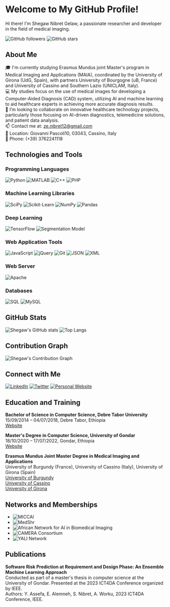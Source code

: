 # Welcome to My GitHub Profile!

Hi there! I'm Shegaw Nibret Gelaw, a passionate researcher and developer in the field of medical imaging.

![GitHub followers](https://img.shields.io/github/followers/ZeNibret?style=social)
![GitHub stars](https://img.shields.io/github/stars/ZeNibret?style=social)

## About Me

🎓 I'm currently studying Erasmus Mundus joint Master's program in Medical Imaging and Applications (MAIA), coordinated by the University of Girona (UdG, Spain), with partners University of Bourgogne (uB, France) and University of Cassino and Southern Lazio (UNICLAM, Italy).  
💻 My studies focus on the use of medical images for developing a Computer-Aided Diagnosis (CAD) system, utilizing AI and machine learning to aid healthcare experts in achieving more accurate diagnosis results.  
👯 I’m looking to collaborate on innovative healthcare technology projects, particularly those focusing on AI-driven diagnostics, telemedicine solutions, and patient data analysis.  
📫 Contact me at: ze.nibret12@gmail.com  
📍 Location: Giovanni Pascoli10, 03043, Cassino, Italy  
📱 Phone: (+39) 3762241118

## Technologies and Tools

### Programming Languages
![Python](https://img.shields.io/badge/Python-3-blue?style=flat&logo=python)
![MATLAB](https://img.shields.io/badge/MATLAB-R2021a-orange?style=flat&logo=mathworks)
![C++](https://img.shields.io/badge/C++-blue?style=flat&logo=c%2B%2B)
![PHP](https://img.shields.io/badge/PHP-7.4-blue?style=flat&logo=php)

### Machine Learning Libraries
![SciPy](https://img.shields.io/badge/SciPy-1.7.0-blue?style=flat&logo=scipy)
![Scikit-Learn](https://img.shields.io/badge/Scikit--Learn-0.24.2-orange?style=flat&logo=scikit-learn)
![NumPy](https://img.shields.io/badge/NumPy-1.21.1-blue?style=flat&logo=numpy)
![Pandas](https://img.shields.io/badge/Pandas-1.3.1-purple?style=flat&logo=pandas)

### Deep Learning
![TensorFlow](https://img.shields.io/badge/TensorFlow-2.5.0-orange?style=flat&logo=tensorflow)
![Segmentation Model](https://img.shields.io/badge/Segmentation--Model-1.0.1-blue?style=flat)

### Web Application Tools
![JavaScript](https://img.shields.io/badge/JavaScript-ES6+-yellow?style=flat&logo=javascript)
![jQuery](https://img.shields.io/badge/jQuery-3.6.0-blue?style=flat&logo=jquery)
![Git](https://img.shields.io/badge/Git-2.24.3-red?style=flat&logo=git)
![JSON](https://img.shields.io/badge/JSON-Data-orange?style=flat&logo=json)
![XML](https://img.shields.io/badge/XML-Data-blue?style=flat)

### Web Server
![Apache](https://img.shields.io/badge/Apache-2.4-blue?style=flat&logo=apache)

### Databases
![SQL](https://img.shields.io/badge/SQL-Database-blue?style=flat)
![MySQL](https://img.shields.io/badge/MySQL-8.0-blue?style=flat&logo=mysql)

## GitHub Stats

![Shegaw's GitHub stats](https://github-readme-stats.vercel.app/api?username=ZeNibret&show_icons=true&theme=radical)
![Top Langs](https://github-readme-stats.vercel.app/api/top-langs/?username=ZeNibret&layout=compact&theme=radical)

## Contribution Graph

![Shegaw's Contribution Graph](https://activity-graph.herokuapp.com/graph?username=ZeNibret&theme=react-dark)

## Connect with Me

[![LinkedIn](https://img.shields.io/badge/LinkedIn-Shegaw%20Nibret%20Gelaw-blue?style=flat&logo=linkedin)](https://www.linkedin.com/in/your-profile/)
[![Twitter](https://img.shields.io/badge/Twitter-@yourhandle-blue?style=flat&logo=twitter)](https://twitter.com/yourhandle)
[![Personal Website](https://img.shields.io/badge/Website-YourWebsite-blue?style=flat&logo=wordpress)](https://yourwebsite.com)

## Education and Training

**Bachelor of Science in Computer Science, Debre Tabor University**  
15/09/2014 – 04/07/2018, Debre Tabor, Ethiopia  
[Website](https://dtu.edu.et/)

**Master's Degree in Computer Science, University of Gondar**  
18/10/2020 – 17/07/2022, Gondar, Ethiopia  
[Website](https://www.uog.edu.et/)

**Erasmus Mundus Joint Master Degree in Medical Imaging and Applications**  
University of Burgundy (France), University of Cassino (Italy), University of Girona (Spain)  
[University of Burgundy](https://en.u-bourgogne.fr/)  
[University of Cassino](https://www.unicas.it/)  
[University of Girona](https://www.udg.edu/en/)

## Networks and Memberships

- ![MICCAI](https://img.shields.io/badge/MICCAI-Medical%20Image%20Computing%20and%20Computer%20Assisted%20Intervention-blue?style=flat&logo=miccai)
- ![MedShr](https://img.shields.io/badge/MedShr-Community-blue?style=flat&logo=medshr)
- ![African Network for AI in Biomedical Imaging](https://img.shields.io/badge/African%20Network%20for%20AI%20in%20Biomedical%20Imaging-Member-green?style=flat&logo=ai)
- ![CAMERA Consortium](https://img.shields.io/badge/CAMERA%20Consortium-Member-orange?style=flat&logo=camera)
- ![YALI Network](https://img.shields.io/badge/YALI%20Network-Member-blue?style=flat&logo=yali)

## Publications

**Software Risk Prediction at Requirement and Design Phase: An Ensemble Machine Learning Approach**  
Conducted as part of a master's thesis in computer science at the University of Gondar. Presented at the 2023 ICT4DA Conference organized by IEEE.  
Authors: Y. Assefa, E. Alemneh, S. Nibret, A. Worku, 2023 ICT4DA Conference, IEEE.
